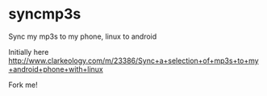 # syncmp3s
Sync my mp3s to my phone, linux to android

Initially here http://www.clarkeology.com/m/23386/Sync+a+selection+of+mp3s+to+my+android+phone+with+linux

Fork me!
